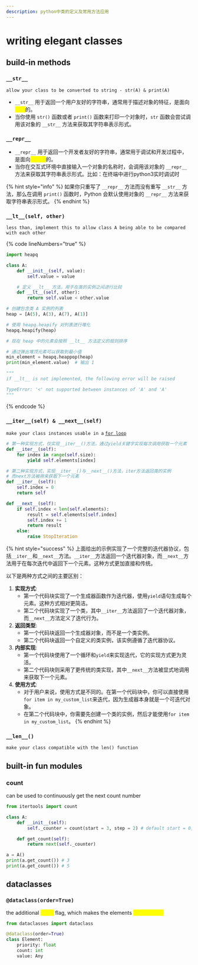 ```yaml
---
description: python中类的定义及常用方法应用
---
```


# writing elegant classes

## build-in methods

### `__str__`

`allow your class to be converted to string - str(A) & print(A)`

* `__str__` 用于返回一个用户友好的字符串，通常用于描述对象的特征，是面向<mark style="color:yellow;">用户</mark>的。
* 当你使用 `str()` 函数或者 `print()` 函数来打印一个对象时，`str` 函数会尝试调用该对象的 `__str__` 方法来获取其字符串表示形式。

### `__repr__`

* `__repr__` 用于返回一个开发者友好的字符串，通常用于调试和开发过程中，是面向<mark style="color:yellow;">开发者</mark>的。
* 当你在交互式环境中直接输入一个对象的名称时，会调用该对象的 `__repr__` 方法来获取其字符串表示形式。比如：在终端中进行python3实时调试时

{% hint style="info" %}
如果你只重写了 `__repr__` 方法而没有重写 `__str__` 方法，那么在调用 `print()` 函数时，Python 会默认使用对象的 `__repr__` 方法来获取字符串表示形式。
{% endhint %}

### `__lt__(self, other)`

`less than, implement this to allow class A being able to be compared with each other`

{% code lineNumbers="true" %}
```python
import heapq

class A:
    def __init__(self, value):
        self.value = value

    # 定义 __lt__ 方法，用于在类的实例之间进行比较
    def __lt__(self, other):
        return self.value < other.value

# 创建包含类 A 实例的列表
heap = [A(5), A(3), A(7), A(1)]

# 使用 heapq.heapify 对列表进行堆化
heapq.heapify(heap)

# 现在 heap 中的元素会按照 __lt__ 方法定义的规则排序

# 通过弹出堆顶元素可以获取到最小值
min_element = heapq.heappop(heap)
print(min_element.value)  # 输出 1

"""
if __lt__ is not implemented, the following error will be raised

TypeError: '<' not supported between instances of 'A' and 'A'
"""
```
{% endcode %}

### `__iter__(self) & __next__(self)`

`make your class instances usable in a` [`for loop`](https://realpython.com/python-for-loop/)

```python
# 第一种实现方式，仅实现__iter__()方法，通过yield关键字实现每次调用获取一个元素
def __iter__(self):
    for index in range(self.size):
        yield self.elements[index]

# 第二种实现方式，实现__iter__()与__next__()方法，iter方法返回类的实例
# 而next方法被用来获取下一个元素
def __iter__(self):
    self.index = 0
    return self

def __next__(self):
    if self.index < len(self.elements):
        result = self.elements[self.index]
        self.index += 1
        return result
    else:
        raise StopIteration
```

{% hint style="success" %}
上面给出的示例实现了一个完整的迭代器协议，包括`__iter__`和`__next__`方法。`__iter__`方法返回一个迭代器对象，而`__next__`方法用于在每次迭代中返回下一个元素。这种方式更加直接和传统。

以下是两种方式之间的主要区别：

1. **实现方式**:
   * 第一个代码块实现了一个生成器函数作为迭代器，使用`yield`语句生成每个元素。这种方式相对更简洁。
   * 第二个代码块实现了一个类，其中`__iter__`方法返回了一个迭代器对象，而`__next__`方法定义了迭代行为。
2. **返回类型**:
   * 第一个代码块返回一个生成器对象，而不是一个类实例。
   * 第二个代码块返回一个自定义的类实例，该实例遵循了迭代器协议。
3. **内部实现**:
   * 第一个代码块使用了一个循环和`yield`来实现迭代，它的实现方式更为灵活。
   * 第二个代码块则采用了更传统的类实现，其中`__next__`方法被显式地调用来获取下一个元素。
4. **使用方式**:
   * 对于用户来说，使用方式是不同的。在第一个代码块中，你可以直接使用`for item in my_custom_list`来迭代，因为生成器本身就是一个可迭代对象。
   * 在第二个代码块中，你需要先创建一个类的实例，然后才能使用`for item in my_custom_list`。
{% endhint %}

### `__len__()`

`make your class compatible with the len() function`

## built-in fun modules

### count

can be used to continuously get the next count number

```python
from itertools import count

class A:
    def __init__(self):
        self._counter = count(start = 3, step = 2) # default start = 0, step = 1

    def get_count(self):
        return next(self._counter)

a = A()
print(a.get_count()) # 3
print(a.get_count()) # 5
```

## dataclasses

### `@dataclass(order=True)`

the additional <mark style="color:yellow;">`order`</mark> flag, which makes the elements <mark style="color:yellow;">**comparable**</mark>

```python
from dataclasses import dataclass

@dataclass(order=True)
class Element:
    priority: float
    count: int
    value: Any
```

